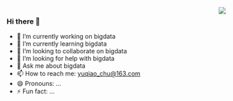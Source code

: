 <img align="right" src="https://github-readme-stats.vercel.app/api?username=chuyuqiao&show_icons=true&include_all_commits=true&hide_border=true" />

### Hi there 👋

<!-- **chuyuqiao/chuyuqiao** is a ✨ _special_ ✨ repository because its `README.md` (this file) appears on your GitHub profile.

Here are some ideas to get you started: -->

- 🔭 I’m currently working on bigdata
- 🌱 I’m currently learning bigdata
- 👯 I’m looking to collaborate on bigdata
- 🤔 I’m looking for help with bigdata
- 💬 Ask me about bigdata
- 📫 How to reach me: yuqiao_chu@163.com
- 😄 Pronouns: ...
- ⚡ Fun fact: ...
